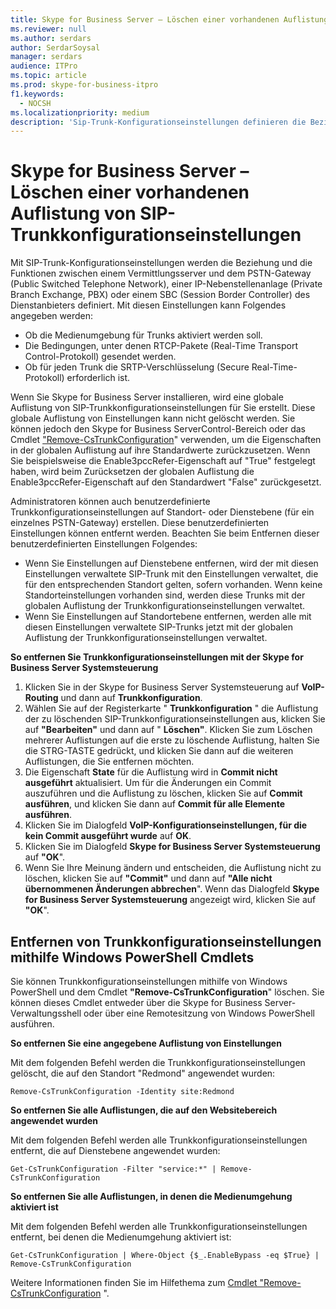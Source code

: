 ```yaml
---
title: Skype for Business Server – Löschen einer vorhandenen Auflistung von SIP-Trunkkonfigurationseinstellungen
ms.reviewer: null
ms.author: serdars
author: SerdarSoysal
manager: serdars
audience: ITPro
ms.topic: article
ms.prod: skype-for-business-itpro
f1.keywords:
  - NOCSH
ms.localizationpriority: medium
description: 'Sip-Trunk-Konfigurationseinstellungen definieren die Beziehung und die Funktionen zwischen einem Vermittlungsserver und dem Telefonnetzwerkgateway für öffentliche Telefone, einer IP-Öffentlichen Zweigstelle oder einem Session Border Controller beim Dienstanbieter.'
---
```


# <a name="skype-for-business-server---delete-an-existing-collection-of-sip-trunk-configuration-settings"></a>Skype for Business Server – Löschen einer vorhandenen Auflistung von SIP-Trunkkonfigurationseinstellungen

Mit SIP-Trunk-Konfigurationseinstellungen werden die Beziehung und die Funktionen zwischen einem Vermittlungsserver und dem PSTN-Gateway (Public Switched Telephone Network), einer IP-Nebenstellenanlage (Private Branch Exchange, PBX) oder einem SBC (Session Border Controller) des Dienstanbieters definiert. Mit diesen Einstellungen kann Folgendes angegeben werden:

- Ob die Medienumgebung für Trunks aktiviert werden soll.
- Die Bedingungen, unter denen RTCP-Pakete (Real-Time Transport Control-Protokoll) gesendet werden.
- Ob für jeden Trunk die SRTP-Verschlüsselung (Secure Real-Time-Protokoll) erforderlich ist.

Wenn Sie Skype for Business Server installieren, wird eine globale Auflistung von SIP-Trunkkonfigurationseinstellungen für Sie erstellt. Diese globale Auflistung von Einstellungen kann nicht gelöscht werden. Sie können jedoch den Skype for Business ServerControl-Bereich oder das Cmdlet ["Remove-CsTrunkConfiguration](/powershell/module/skype/Remove-CsTrunkConfiguration)" verwenden, um die Eigenschaften in der globalen Auflistung auf ihre Standardwerte zurückzusetzen. Wenn Sie beispielsweise die Enable3pccRefer-Eigenschaft auf "True" festgelegt haben, wird beim Zurücksetzen der globalen Auflistung die Enable3pccRefer-Eigenschaft auf den Standardwert "False" zurückgesetzt.

Administratoren können auch benutzerdefinierte Trunkkonfigurationseinstellungen auf Standort- oder Dienstebene (für ein einzelnes PSTN-Gateway) erstellen. Diese benutzerdefinierten Einstellungen können entfernt werden. Beachten Sie beim Entfernen dieser benutzerdefinierten Einstellungen Folgendes:

- Wenn Sie Einstellungen auf Dienstebene entfernen, wird der mit diesen Einstellungen verwaltete SIP-Trunk mit den Einstellungen verwaltet, die für den entsprechenden Standort gelten, sofern vorhanden. Wenn keine Standorteinstellungen vorhanden sind, werden diese Trunks mit der globalen Auflistung der Trunkkonfigurationseinstellungen verwaltet.
- Wenn Sie Einstellungen auf Standortebene entfernen, werden alle mit diesen Einstellungen verwaltete SIP-Trunks jetzt mit der globalen Auflistung der Trunkkonfigurationseinstellungen verwaltet.

**So entfernen Sie Trunkkonfigurationseinstellungen mit der Skype for Business Server Systemsteuerung** 

1. Klicken Sie in der Skype for Business Server Systemsteuerung auf **VoIP-Routing** und dann auf **Trunkkonfiguration**.
2. Wählen Sie auf der Registerkarte " **Trunkkonfiguration** " die Auflistung der zu löschenden SIP-Trunkkonfigurationseinstellungen aus, klicken Sie auf **"Bearbeiten"** und dann auf " **Löschen"**. Klicken Sie zum Löschen mehrerer Auflistungen auf die erste zu löschende Auflistung, halten Sie die STRG-TASTE gedrückt, und klicken Sie dann auf die weiteren Auflistungen, die Sie entfernen möchten.
3. Die Eigenschaft **State** für die Auflistung wird in **Commit nicht ausgeführt** aktualisiert. Um für die Änderungen ein Commit auszuführen und die Auflistung zu löschen, klicken Sie auf **Commit ausführen**, und klicken Sie dann auf **Commit für alle Elemente ausführen**.
4. Klicken Sie im Dialogfeld **VoIP-Konfigurationseinstellungen, für die kein Commit ausgeführt wurde** auf **OK**.
5. Klicken Sie im Dialogfeld **Skype for Business Server Systemsteuerung** auf **"OK**".
6. Wenn Sie Ihre Meinung ändern und entscheiden, die Auflistung nicht zu löschen, klicken Sie auf **"Commit"** und dann auf **"Alle nicht übernommenen Änderungen abbrechen**". Wenn das Dialogfeld **Skype for Business Server Systemsteuerung** angezeigt wird, klicken Sie auf **"OK**".

## <a name="removing-trunk-configuration-settings-by-using-windows-powershell-cmdlets"></a>Entfernen von Trunkkonfigurationseinstellungen mithilfe Windows PowerShell Cmdlets


Sie können Trunkkonfigurationseinstellungen mithilfe von Windows PowerShell und dem Cmdlet **"Remove-CsTrunkConfiguration**" löschen. Sie können dieses Cmdlet entweder über die Skype for Business Server-Verwaltungsshell oder über eine Remotesitzung von Windows PowerShell ausführen. 

**So entfernen Sie eine angegebene Auflistung von Einstellungen**

Mit dem folgenden Befehl werden die Trunkkonfigurationseinstellungen gelöscht, die auf den Standort "Redmond" angewendet wurden:

`Remove-CsTrunkConfiguration -Identity site:Redmond`

**So entfernen Sie alle Auflistungen, die auf den Websitebereich angewendet wurden**

Mit dem folgenden Befehl werden alle Trunkkonfigurationseinstellungen entfernt, die auf Dienstebene angewendet wurden:

`Get-CsTrunkConfiguration -Filter "service:*" | Remove-CsTrunkConfiguration`

**So entfernen Sie alle Auflistungen, in denen die Medienumgehung aktiviert ist**

Mit dem folgenden Befehl werden alle Trunkkonfigurationseinstellungen entfernt, bei denen die Medienumgehung aktiviert ist:

`Get-CsTrunkConfiguration | Where-Object {$_.EnableBypass -eq $True} | Remove-CsTrunkConfiguration`

Weitere Informationen finden Sie im Hilfethema zum [Cmdlet "Remove-CsTrunkConfiguration](/powershell/module/skype/Remove-CsTrunkConfiguration) ".
